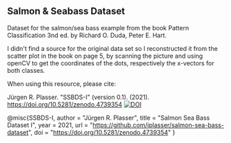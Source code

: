 ## Salmon & Seabass Dataset

Dataset for the salmon/sea bass example from the book Pattern Classification 3nd ed. by Richard O. Duda, Peter E. Hart.

I didn't find a source for the original data set so I reconstructed it from the scatter plot in the book on page 5, by scanning the picture
and using openCV to get the coordinates of the dots, respectively the x-vectors for both classes.

When using this resource, please cite:

Jürgen R. Plasser. "SSBDS-I" (version 0.1). (2021). https://doi.org/10.5281/zenodo.4739354
[![DOI](https://zenodo.org/badge/364645409.svg)](https://zenodo.org/badge/latestdoi/364645409)

@misc{SSBDS-I,
 author = "Jürgen R. Plasser",
 title = "Salmon Sea Bass Dataset I",
 year = 2021,
 url = "https://github.com/jplasser/salmon-sea-bass-dataset",
 doi = "https://doi.org/10.5281/zenodo.4739354"
}
